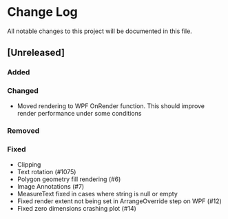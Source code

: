 # Change Log
All notable changes to this project will be documented in this file.

## [Unreleased]
### Added

### Changed
- Moved rendering to WPF OnRender function. This should improve render performance under some conditions

### Removed

### Fixed
- Clipping
- Text rotation (#1075)
- Polygon geometry fill rendering (#6)
- Image Annotations (#7)
- MeasureText fixed in cases where string is null or empty
- Fixed render extent not being set in ArrangeOverride step on WPF (#12)
- Fixed zero dimensions crashing plot (#14)
